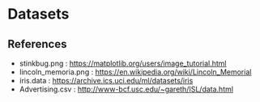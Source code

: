 # Datasets
## References
* stinkbug.png : https://matplotlib.org/users/image_tutorial.html
* lincoln_memoria.png : https://en.wikipedia.org/wiki/Lincoln_Memorial
* iris.data : https://archive.ics.uci.edu/ml/datasets/iris
* Advertising.csv : http://www-bcf.usc.edu/~gareth/ISL/data.html
